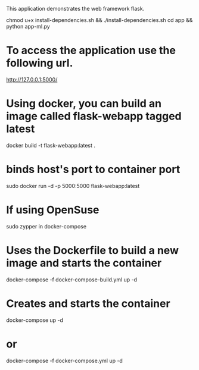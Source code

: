 This application demonstrates the web framework flask.

chmod u+x install-dependencies.sh   &&   ./install-dependencies.sh
cd app && python app-ml.py

# To access the application use the following url.
http://127.0.0.1:5000/




# Using docker, you can build an image called  flask-webapp  tagged latest
docker build -t flask-webapp:latest .


# binds host's port to container port
sudo docker run -d -p 5000:5000 flask-webapp:latest



# If using OpenSuse
sudo zypper in docker-compose

# Uses the Dockerfile to build a new image and starts the container
docker-compose -f docker-compose-build.yml up  -d


# Creates and starts the container
docker-compose  up  -d
# or
docker-compose -f docker-compose.yml up  -d

